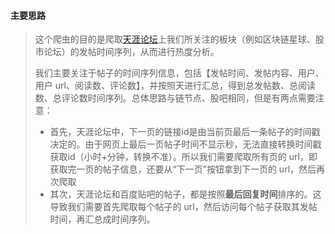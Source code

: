 #### 主要思路

> 这个爬虫的目的是爬取[天涯论坛](http://bbs.tianya.cn/)上我们所关注的板块（例如区块链星球、股市论坛）的发帖时间序列，从而进行热度分析。
>
> 我们主要关注于帖子的时间序列信息，包括【发帖时间、发帖内容、用户、用户 url、阅读数、评论数】，并按照天进行汇总，得到总发帖数、总阅读数、总评论数时间序列。总体思路与链节点、股吧相同，但是有两点需要注意：
>
> * 首先，天涯论坛中，下一页的链接id是由当前页最后一条帖子的时间戳决定的。由于网页上最后一页帖子时间不显示秒，无法直接转换时间戳获取id（小时+分钟，转换不准）。所以我们需要爬取所有页的 url，即获取完一页的帖子信息，还要从“下一页”按钮拿到下一页的 url，然后再次爬取
> * 其次，天涯论坛和百度贴吧的帖子，都是按照**最后回复时间**排序的。这导致我们需要首先爬取每个帖子的 url，然后访问每个帖子获取其发帖时间，再汇总成时间序列。
>
